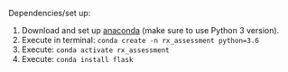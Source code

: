 Dependencies/set up:  
1. Download and set up [anaconda](https://www.anaconda.com/distribution/) (make sure to use Python 3 version).  
2. Execute in terminal: `conda create -n rx_assessment python=3.6`
3. Execute: `conda activate rx_assessment`
4. Execute: `conda install flask`